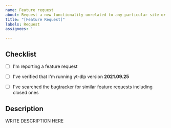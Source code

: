```yaml
---
name: Feature request
about: Request a new functionality unrelated to any particular site or extractor
title: "[Feature Request]"
labels: Request
assignees: ''

---
```


<!--

######################################################################
  WARNING!
  IGNORING THE FOLLOWING TEMPLATE WILL RESULT IN ISSUE CLOSED AS INCOMPLETE
######################################################################

-->


## Checklist

<!--
Carefully read and work through this check list in order to prevent the most common mistakes and misuse of yt-dlp:
- First of, make sure you are using the latest version of yt-dlp. Run `yt-dlp --version` and ensure your version is 2021.09.25. If it's not, see https://github.com/yt-dlp/yt-dlp on how to update. Issues with outdated version will be REJECTED.
- Search the bugtracker for similar feature requests: https://github.com/yt-dlp/yt-dlp. DO NOT post duplicates.
- Finally, put x into all relevant boxes like this [x] (Dont forget to delete the empty space)
-->

- [ ] I'm reporting a feature request
- [ ] I've verified that I'm running yt-dlp version **2021.09.25**
- [ ] I've searched the bugtracker for similar feature requests including closed ones


## Description

<!--
Provide an explanation of your issue in an arbitrary form. Please make sure the description is worded well enough to be understood, see https://github.com/ytdl-org/youtube-dl#is-the-description-of-the-issue-itself-sufficient. Provide any additional information, suggested solution and as much context and examples as possible.
-->

WRITE DESCRIPTION HERE
